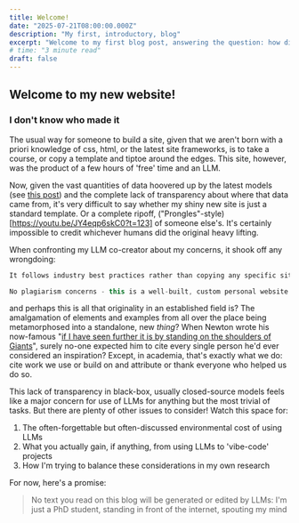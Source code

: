 ```yaml
---
title: Welcome!
date: "2025-07-21T08:00:00.000Z"
description: "My first, introductory, blog"
excerpt: "Welcome to my first blog post, answering the question: how did this get here?"
# time: "3 minute read"
draft: false
---
```


## Welcome to my new website!

### I don't know who made it

The usual way for someone to build a site, given that we aren't born with a priori knowledge of css, html, or the latest site frameworks, is to take a course, or copy a template and tiptoe around the edges.
This site, however, was the product of a few hours of 'free' time and an LLM.

Now, given the vast quantities of data hoovered up by the latest models (see [this post](https://epoch.ai/blog/will-we-run-out-of-data-limits-of-llm-scaling-based-on-human-generated-data)) and the complete lack of transparency about where that data came from, it's very difficult to say whether my shiny new site is just a standard template. Or a complete ripoff, ("Prongles"-style)[https://youtu.be/JY4eqp6skC0?t=123] of someone else's. It's certainly impossible to credit whichever humans did the original heavy lifting.

When confronting my LLM co-creator about my concerns, it shook off any wrongdoing:

```js
It follows industry best practices rather than copying any specific site. The design patterns you're using are common in the developer/academic community because they work well for personal websites.

No plagiarism concerns - this is a well-built, custom personal website!
```

and perhaps this is all that originality in an established field is? The amalgamation of elements and examples from all over the place being metamorphosed into a standalone, new *thing*? When Newton wrote his now-famous "[if I have seen further it is by standing on the shoulders of Giants](https://link-springer-com.ezp.lib.cam.ac.uk/chapter/10.1007/978-1-4471-0051-5_5)", surely no-one expected him to cite every single person he'd ever considered an inspiration? Except, in academia, that's exactly what we do: cite work we use or build on and attribute or thank everyone who helped us do so.

This lack of transparency in black-box, usually closed-source models feels like a major concern for use of LLMs for anything but the most trivial of tasks. But there are plenty of other issues to consider! Watch this space for:

1. The often-forgettable but often-discussed environmental cost of using LLMs
2. What you actually gain, if anything, from using LLMs to 'vibe-code' projects
3. How I'm trying to balance these considerations in my own research

For now, here's a promise:
> No text you read on this blog will be generated or edited by LLMs: I'm just a PhD student, standing in front of the internet, spouting my mind 

